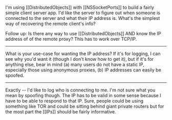 I'm using [[DistributedObjects]] with [[NSSocketPorts]] to build a fairly simple client server app.  I'd like the server to figure out when someone is connected to the server and what their IP address is.  What's the simplest way of recovering the remote client's info?

Follow up: Is there any way to use [[DistributedObjects]] AND know the IP address of of the remote proxy?  This has to work over TCP/IP.

----
What is your use-case for wanting the IP address? If it's for logging, I can see why you'd want it (though I don't know how to get it), but if it's for anything else, bear in mind (a) many users do not have a static IP, especially those using anonymous proxies, (b) IP addresses can easily be spoofed.

----
Exactly -- I'd like to log who is connecting to me.  I'm not sure what you mean by spoofing though.  The IP has to be valid in some sense because I have to be able to respond to that IP.  Sure, people could be using something like TOR and could be sitting behind giant private routers but for the most part the [[IPs]] should be fairly informative.